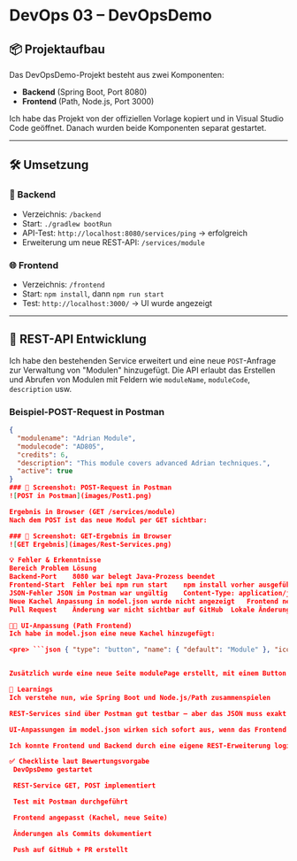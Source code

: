 # DevOps 03 – DevOpsDemo

## 📦 Projektaufbau

Das DevOpsDemo-Projekt besteht aus zwei Komponenten:

- **Backend** (Spring Boot, Port 8080)
- **Frontend** (Path, Node.js, Port 3000)

Ich habe das Projekt von der offiziellen Vorlage kopiert und in Visual Studio Code geöffnet. Danach wurden beide Komponenten separat gestartet.

---

## 🛠 Umsetzung

### 🔧 Backend

- Verzeichnis: `/backend`
- Start: `./gradlew bootRun`
- API-Test: `http://localhost:8080/services/ping` → erfolgreich
- Erweiterung um neue REST-API: `/services/module`

### 🌐 Frontend

- Verzeichnis: `/frontend`
- Start: `npm install`, dann `npm run start`
- Test: `http://localhost:3000/` → UI wurde angezeigt

---

## 🔁 REST-API Entwicklung

Ich habe den bestehenden Service erweitert und eine neue `POST`-Anfrage zur Verwaltung von "Modulen" hinzugefügt. Die API erlaubt das Erstellen und Abrufen von Modulen mit Feldern wie `moduleName`, `moduleCode`, `description` usw.

### Beispiel-POST-Request in Postman

```json
{
  "modulename": "Adrian Module",
  "modulecode": "AD805",
  "credits": 6,
  "description": "This module covers advanced Adrian techniques.",
  "active": true
}
### 📸 Screenshot: POST-Request in Postman
![POST in Postman](images/Post1.png)

Ergebnis in Browser (GET /services/module)
Nach dem POST ist das neue Modul per GET sichtbar:

### 📸 Screenshot: GET-Ergebnis im Browser
![GET Ergebnis](images/Rest-Services.png)

💡 Fehler & Erkenntnisse
Bereich	Problem	Lösung
Backend-Port	8080 war belegt	Java-Prozess beendet
Frontend-Start	Fehler bei npm run start	npm install vorher ausgeführt
JSON-Fehler	JSON im Postman war ungültig	Content-Type: application/json + Syntaxprüfung
Neue Kachel	Anpassung in model.json wurde nicht angezeigt	Frontend neu gestartet → npm run start
Pull Request	Änderung war nicht sichtbar auf GitHub	Lokale Änderungen committet & gepusht

🧑‍🎨 UI-Anpassung (Path Frontend)
Ich habe in model.json eine neue Kachel hinzugefügt:

<pre> ```json { "type": "button", "name": { "default": "Module" }, "icon": "fa-file-alt", "color": "wet-asphalt", "page": "modulePage", "width": 2 } ``` </pre>


Zusätzlich wurde eine neue Seite modulePage erstellt, mit einem Button zum Anlegen eines neuen Moduls (inkl. Verlinkung zum Formular).

🧠 Learnings
Ich verstehe nun, wie Spring Boot und Node.js/Path zusammenspielen

REST-Services sind über Postman gut testbar – aber das JSON muss exakt stimmen

UI-Anpassungen im model.json wirken sich sofort aus, wenn das Frontend neu gestartet wird

Ich konnte Frontend und Backend durch eine eigene REST-Erweiterung logisch verbinden

✅ Checkliste laut Bewertungsvorgabe
 DevOpsDemo gestartet

 REST-Service GET, POST implementiert

 Test mit Postman durchgeführt

 Frontend angepasst (Kachel, neue Seite)

 Änderungen als Commits dokumentiert

 Push auf GitHub + PR erstellt
